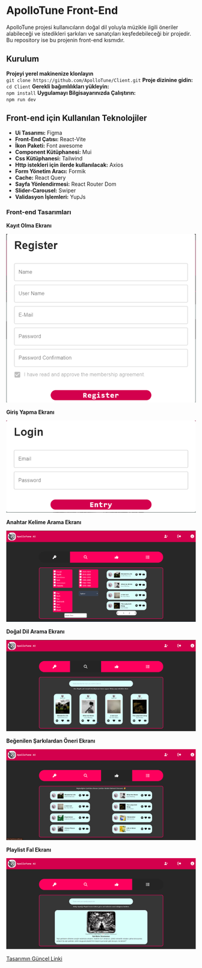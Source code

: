 # ApolloTune Front-End
ApolloTune projesi kullanıcıların doğal dil yoluyla müzikle ilgili öneriler alabileceği ve istedikleri şarkıları ve sanatçıları keşfedebileceği bir projedir. Bu repository ise bu projenin front-end kısmıdır.

## Kurulum

**Projeyi yerel makinenize klonlayın**  
`
git clone https://github.com/ApolloTune/Client.git
`
**Proje dizinine gidin:**  
`
cd Client
`
**Gerekli bağımlılıkları yükleyin:**   
`
npm install
`
**Uygulamayı Bilgisayarınızda Çalıştırın:**   
`
npm run dev
`

## Front-end için Kullanılan Teknolojiler 
- **Ui Tasarımı:** Figma
- **Front-End Çatısı:** React-Vite
- **İkon Paketi:** Font awesome
- **Component Kütüphanesi:** Mui
- **Css Kütüphanesi:** Tailwind
- **Http istekleri için ilerde kullanılacak:** Axios
- **Form Yönetim Aracı:** Formik
- **Cache:** React Query
- **Sayfa Yönlendirmesi:** React Router Dom
- **Slider-Carousel:** Swiper
- **Validasyon İşlemleri:** YupJs

### Front-end Tasarımları
**Kayıt Olma Ekranı**  

![Kayıt Olma Ekranı](/Images/kayit.png)

**Giriş Yapma Ekranı**  

![Giriş Yapma Ekranı](/Images/giris.png)

**Anahtar Kelime Arama Ekranı**  

![Anahtar Kelime Arama Ekranı](/Images/anahtar.png)

**Doğal Dil Arama Ekranı**  

![Doğal Dil Arama Ekranı](/Images/dogal-dil.png)

**Beğenilen Şarkılardan Öneri Ekranı**

![Beğenilen Şarkılardan Öneri Ekranı](/Images/begeniler.png)

**Playlist Fal Ekranı**  

![Playlist Fal Ekranı](/Images/spoti-playlist.png)

[Tasarımın Güncel Linki](https://apollotune.netlify.app/)